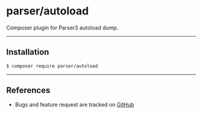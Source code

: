 # parser/autoload

Composer plugin for Parser3 autoload dump.

---

## Installation

```bash
$ composer require parser/autoload
```

---

## References

- Bugs and feature request are tracked on [GitHub](https://github.com/parser3/autoload/issues)
